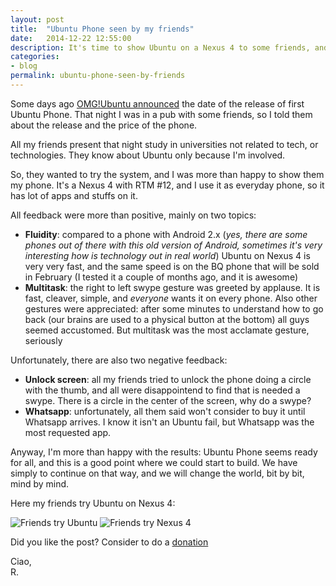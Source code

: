 ```yaml
---
layout: post
title:  "Ubuntu Phone seen by my friends"
date:   2014-12-22 12:55:00
description: It's time to show Ubuntu on a Nexus 4 to some friends, and collect feedback.
categories:
- blog
permalink: ubuntu-phone-seen-by-friends
---
```


Some days ago [OMG!Ubuntu announced][omg] the date of the release of first Ubuntu
Phone. That night I was in a pub with some friends, so I told them about the
release and the price of the phone.

All my friends present that night study in universities not related to tech, or
technologies. They know about Ubuntu only because I'm involved.

So, they wanted to try the system, and I was more than happy to show them my
phone. It's a Nexus 4 with RTM #12, and I use it as everyday phone, so it has
lot of apps and stuffs on it.

All feedback were more than positive, mainly on two topics:

 - **Fluidity**: compared to a phone with Android 2.x (*yes, there are some phones out of there with this old version of Android, sometimes it's very interesting how is technology out in real world*)
 Ubuntu on Nexus 4 is very very fast, and the same speed is on the BQ phone
 that will be sold in February (I tested it a couple of months ago, and it is
 awesome)
 - **Multitask**: the right to left swype gesture was greeted by applause. It
 is fast, cleaver, simple, and *everyone* wants it on every phone. Also other
 gestures were appreciated: after some minutes to understand how to go back
 (our brains are used to a physical button at the bottom) all guys seemed
 accustomed. But multitask was the most acclamate gesture, seriously

 Unfortunately, there are also two negative feedback:
 - **Unlock screen**: all my friends tried to unlock the phone doing a circle
 with the thumb, and all were disappointend to find that is needed a swype.
 There is a circle in the center of the screen, why do a swype?
 - **Whatsapp**: unfortunately, all them said won't consider to buy it until
 Whatsapp arrives. I know it isn't an Ubuntu fail, but Whatsapp was the most
 requested app.

Anyway, I'm more than happy with the results: Ubuntu Phone seems ready for all,
and this is a good point where we could start to build. We have simply to
continue on that way, and we will change the world, bit by bit, mind by mind.

Here my friends try Ubuntu on Nexus 4:

![Friends try Ubuntu](http://img.rpadovani.com/posts/show_ubuntu_to_friends.jpg)
![Friends try Nexus 4](http://img.rpadovani.com/posts/show_ubuntu_to_friends_2.jpg)

Did you like the post? Consider to do a [donation][donation]

Ciao,<br/>
R.

[omg]: http://www.omgubuntu.co.uk/2014/12/bq-ubuntu-phone-launches-in-europe-this-february
[donation]: http://rpadovani.com/donations/
